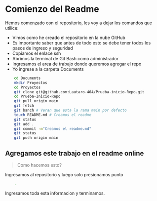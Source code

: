 # Comienzo del Readme
Hemos comenzado con el repositorio, les voy a dejar los comandos que utilice:<br>

* Vimos como he creado el repositorio en la nube GitHub
* Es importante saber que antes de todo esto se debe tener todos los pasos de ingreso y seguridad
* Copiamos el enlace ssh
* Abrimos la terminal de Git Bash como administrador
* Ingresamos el area de trabajo donde queremos agregar el repo
* Yo ingrese a la carpeta Documents


```sh
    cd Documents
    mkdir Proyectos
    cd Proyectos
    git clone git@github.com:Lautaro-404/Prueba-inicio-Repo.git
    cd Prueba-Inicio-Repo
    git pull origin main
    git fetch
    git banch # Veran que esta la rama main por defecto
    touch README.md # Creamos el readme
    git status
    git add .
    git commit -m"Creamos el readme.md"
    git status
    git push origin main
```

## Agregamos este trabajo en el readme online

> Como hacemos esto?

Ingresamos al repositorio y luego solo presionamos punto<br>

```sh
    .
```

Ingresamos toda esta informacion y terminamos.